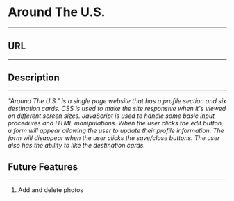 # Around The U.S.
------------------------

## URL
------------------------


## Description
------------------------
_"Around The U.S." is a single page website that has a profile section and six destination cards. CSS is used to make the site responsive when it's viewed on different screen sizes. JavaScript is used to handle some basic input procedures and HTML manipulations. When the user clicks the edit button, a form will appear allowing the user to update their profile information. The form will disappear when the user clicks the save/close buttons. The user also has the ability to like the destination cards._

## Future Features
------------------------
1. Add and delete photos